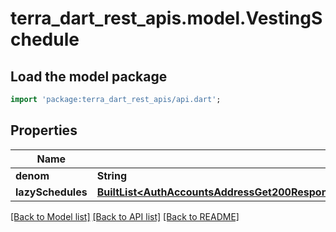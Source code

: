 # terra_dart_rest_apis.model.VestingSchedule

## Load the model package
```dart
import 'package:terra_dart_rest_apis/api.dart';
```

## Properties
Name | Type | Description | Notes
------------ | ------------- | ------------- | -------------
**denom** | **String** |  | [optional] 
**lazySchedules** | [**BuiltList&lt;AuthAccountsAddressGet200ResponseLazyGradedVestingAccountValueVestingSchedulesInnerLazySchedulesInner&gt;**](AuthAccountsAddressGet200ResponseLazyGradedVestingAccountValueVestingSchedulesInnerLazySchedulesInner.md) |  | [optional] 

[[Back to Model list]](../README.md#documentation-for-models) [[Back to API list]](../README.md#documentation-for-api-endpoints) [[Back to README]](../README.md)


